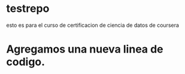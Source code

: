 # testrepo
esto es para el curso de certificacion de ciencia de datos de coursera
# Agregamos una nueva linea de codigo.
